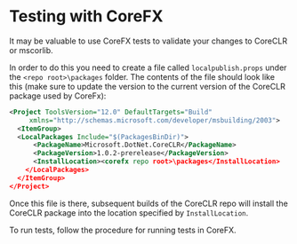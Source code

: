 Testing with CoreFX
===================

It may be valuable to use CoreFX tests to validate your changes to CoreCLR or mscorlib.

In order to do this you need to create a file called `localpublish.props` under the `<repo root>\packages` folder.
The contents of the file should look like this (make sure to update the version to the current version of the CoreCLR package used by CoreFx):

```xml
<Project ToolsVersion="12.0" DefaultTargets="Build" 
     xmlns="http://schemas.microsoft.com/developer/msbuilding/2003">
  <ItemGroup>
  <LocalPackages Include="$(PackagesBinDir)">
      <PackageName>Microsoft.DotNet.CoreCLR</PackageName>
      <PackageVersion>1.0.2-prerelease</PackageVersion>
      <InstallLocation><corefx repo root>\packages</InstallLocation>
    </LocalPackages>
  </ItemGroup>
</Project>
```

Once this file is there, subsequent builds of the CoreCLR repo will install the CoreCLR package into the location specified by `InstallLocation`.

To run tests, follow the procedure for running tests in CoreFX.

